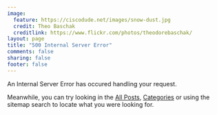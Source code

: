 ```yaml
---
image:
  feature: https://ciscodude.net/images/snow-dust.jpg
  credit: Theo Baschak
  creditlink: https://www.flickr.com/photos/theodorebaschak/
layout: page
title: "500 Internal Server Error"
comments: false
sharing: false
footer: false
---
```

An Internal Server Error has occured handling your request.

Meanwhile, you can try looking in the [All Posts](/), [Categories](/categories/) or using the sitemap search to locate what you were looking for.


